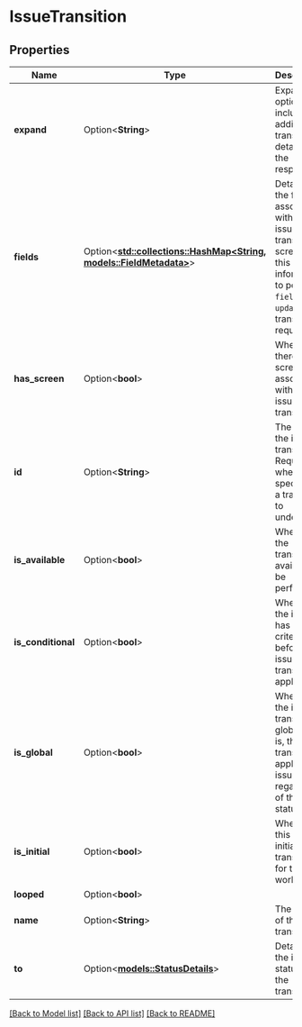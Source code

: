 # IssueTransition

## Properties

Name | Type | Description | Notes
------------ | ------------- | ------------- | -------------
**expand** | Option<**String**> | Expand options that include additional transition details in the response. | [optional][readonly]
**fields** | Option<[**std::collections::HashMap<String, models::FieldMetadata>**](FieldMetadata.md)> | Details of the fields associated with the issue transition screen. Use this information to populate `fields` and `update` in a transition request. | [optional][readonly]
**has_screen** | Option<**bool**> | Whether there is a screen associated with the issue transition. | [optional][readonly]
**id** | Option<**String**> | The ID of the issue transition. Required when specifying a transition to undertake. | [optional]
**is_available** | Option<**bool**> | Whether the transition is available to be performed. | [optional][readonly]
**is_conditional** | Option<**bool**> | Whether the issue has to meet criteria before the issue transition is applied. | [optional][readonly]
**is_global** | Option<**bool**> | Whether the issue transition is global, that is, the transition is applied to issues regardless of their status. | [optional][readonly]
**is_initial** | Option<**bool**> | Whether this is the initial issue transition for the workflow. | [optional][readonly]
**looped** | Option<**bool**> |  | [optional]
**name** | Option<**String**> | The name of the issue transition. | [optional][readonly]
**to** | Option<[**models::StatusDetails**](StatusDetails.md)> | Details of the issue status after the transition. | [optional][readonly]

[[Back to Model list]](../README.md#documentation-for-models) [[Back to API list]](../README.md#documentation-for-api-endpoints) [[Back to README]](../README.md)


